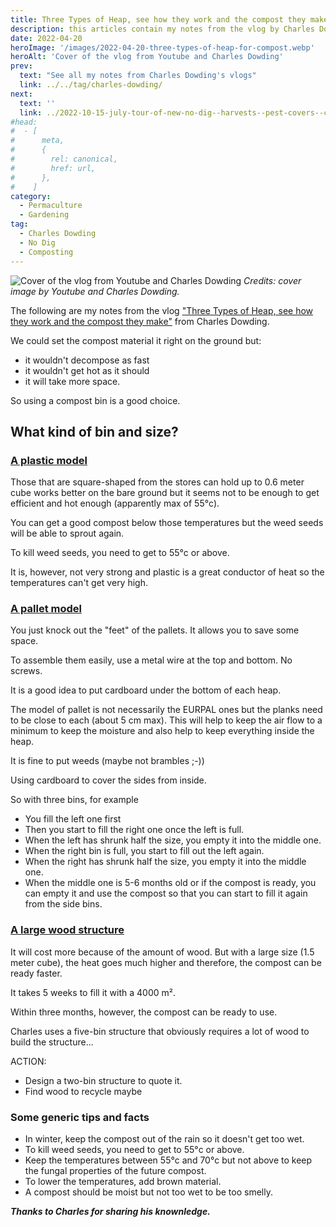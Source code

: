```yaml
---
title: Three Types of Heap, see how they work and the compost they make, by Charles Dowding
description: this articles contain my notes from the vlog by Charles Dowding
date: 2022-04-20
heroImage: '/images/2022-04-20-three-types-of-heap-for-compost.webp'
heroAlt: 'Cover of the vlog from Youtube and Charles Dowding'
prev:
  text: "See all my notes from Charles Dowding's vlogs"
  link: ../../tag/charles-dowding/
next:
  text: ''
  link: ../2022-10-15-july-tour-of-new-no-dig--harvests--pest-covers--compost--watering-charles-dowding/README.md
#head:
#  - [
#      meta,
#      {
#        rel: canonical,
#        href: url,
#      },
#    ]
category:
  - Permaculture
  - Gardening
tag:
  - Charles Dowding
  - No Dig
  - Composting
---
```


![Cover of the vlog from Youtube and Charles Dowding](/images/2022-04-20-three-types-of-heap-for-compost.webp)
_Credits: cover image by Youtube and Charles Dowding._

The following are my notes from the vlog ["Three Types of Heap, see how they work and the compost they make"](https://www.youtube.com/watch?v=b7Aa525oW34) from Charles Dowding.

We could set the compost material it right on the ground but:

- it wouldn't decompose as fast
- it wouldn't get hot as it should
- it will take more space.

So using a compost bin is a good choice.

## What kind of bin and size?

### [A plastic model](https://www.youtube.com/watch?v=b7Aa525oW34&t=203s)

Those that are square-shaped from the stores can hold up to 0.6 meter cube works better on the bare ground but it seems not to be enough to get efficient and hot enough (apparently max of 55°c).

You can get a good compost below those temperatures but the weed seeds will be able to sprout again.

To kill weed seeds, you need to get to 55°c or above.

It is, however, not very strong and plastic is a great conductor of heat so the temperatures can't get very high.

### [A pallet model](https://www.youtube.com/watch?v=b7Aa525oW34&t=339s)

You just knock out the "feet" of the pallets. It allows you to save some space.

To assemble them easily, use a metal wire at the top and bottom. No screws.

It is a good idea to put cardboard under the bottom of each heap.

The model of pallet is not necessarily the EURPAL ones but the planks need to be close to each (about 5 cm max). This will help to keep the air flow to a minimum to keep the moisture and also help to keep everything inside the heap.

It is fine to put weeds (maybe not brambles ;-))

Using cardboard to cover the sides from inside.

So with three bins, for example

- You fill the left one first
- Then you start to fill the right one once the left is full.
- When the left has shrunk half the size, you empty it into the middle one.
- When the right bin is full, you start to fill out the left again.
- When the right has shrunk half the size, you empty it into the middle one.
- When the middle one is 5-6 months old or if the compost is ready, you can empty it and use the compost so that you can start to fill it again from the side bins.

### [A large wood structure](https://www.youtube.com/watch?v=b7Aa525oW34&t=855s)

It will cost more because of the amount of wood.
But with a large size (1.5 meter cube), the heat goes much higher and therefore, the compost can be ready faster.

It takes 5 weeks to fill it with a 4000 m².

Within three months, however, the compost can be ready to use.

Charles uses a five-bin structure that obviously requires a lot of wood to build the structure...

ACTION:

- Design a two-bin structure to quote it.
- Find wood to recycle maybe

### Some generic tips and facts

- In winter, keep the compost out of the rain so it doesn't get too wet.
- To kill weed seeds, you need to get to 55°c or above.
- Keep the temperatures between 55°c and 70°c but not above to keep the fungal properties of the future compost.
- To lower the temperatures, add brown material.
- A compost should be moist but not too wet to be too smelly.

**_Thanks to Charles for sharing his knownledge._**
